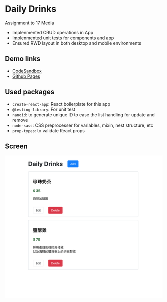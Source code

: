 # Daily Drinks
Assignment to 17 Media
- Implenmented CRUD operations in App
- Implenmented unit tests for components and app
- Ensured RWD layout in both desktop and mobile environments

## Demo links
- [CodeSandbox](https://codesandbox.io/s/github/mxgit1090/dailydrinks)
- [Github Pages](https://mxgit1090.github.io/dailydrinks/)

## Used packages
- `create-react-app`: React boilerplate for this app
- `@testing-library`: For unit test
- `nanoid`: to generate unique ID to ease the list handling for update and remove
- `node-sass`: CSS preprocesser for variables, mixin, nest structure, etc
- `prop-types`: to validate React props

## Screen
![Desktop Demo](./demo.png)
